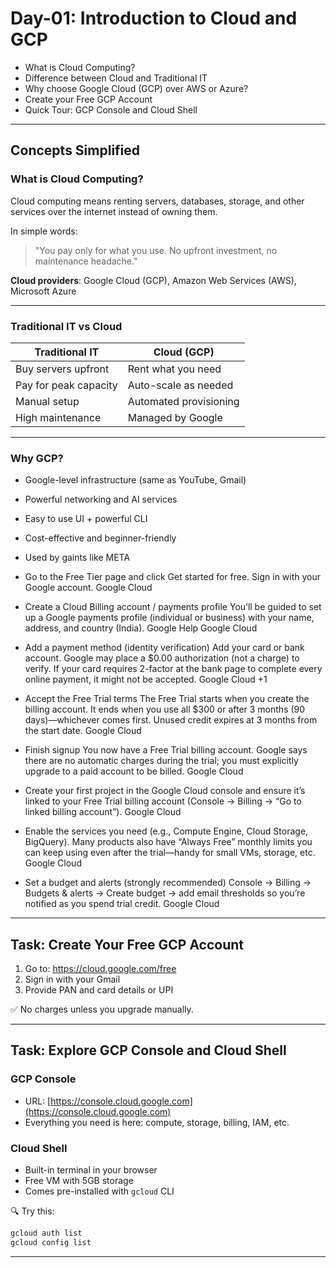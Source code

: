 # Day-01: Introduction to Cloud and GCP

- What is Cloud Computing?
- Difference between Cloud and Traditional IT
- Why choose Google Cloud (GCP) over AWS or Azure?
- Create your Free GCP Account
- Quick Tour: GCP Console and Cloud Shell

---

## Concepts Simplified

### What is Cloud Computing?

Cloud computing means renting servers, databases, storage, and other services over the internet instead of owning them.

In simple words:  
> "You pay only for what you use. No upfront investment, no maintenance headache."

**Cloud providers**: Google Cloud (GCP), Amazon Web Services (AWS), Microsoft Azure

---

### Traditional IT vs Cloud

| Traditional IT                | Cloud (GCP)                       |
|------------------------------|-----------------------------------|
| Buy servers upfront           | Rent what you need                |
| Pay for peak capacity         | Auto-scale as needed              |
| Manual setup                  | Automated provisioning            |
| High maintenance              | Managed by Google                 |

---

### Why GCP?

- Google-level infrastructure (same as YouTube, Gmail)
- Powerful networking and AI services
- Easy to use UI + powerful CLI
- Cost-effective and beginner-friendly
- Used by gaints like META

- Go to the Free Tier page and click Get started for free. Sign in with your Google account. 
  Google Cloud

- Create a Cloud Billing account / payments profile
  You’ll be guided to set up a Google payments profile (individual or business) with your name, address, and country (India). 
  Google Help
  Google Cloud

- Add a payment method (identity verification)
  Add your card or bank account. Google may place a $0.00 authorization (not a charge) to verify. If your card requires 2-factor at the     bank page to complete every online payment, it might not be accepted. 
  Google Cloud
  +1

- Accept the Free Trial terms
  The Free Trial starts when you create the billing account. It ends when you use all $300 or after 3 months (90 days)—whichever comes      first. Unused credit expires at 3 months from the start date. 
  Google Cloud

- Finish signup
  You now have a Free Trial billing account. Google says there are no automatic charges during the trial; you must explicitly upgrade to   a paid account to be billed. 
  Google Cloud

- Create your first project in the Google Cloud console and ensure it’s linked to your Free Trial billing account (Console → Billing →     “Go to linked billing account”). 
  Google Cloud

- Enable the services you need (e.g., Compute Engine, Cloud Storage, BigQuery). Many products also have “Always Free” monthly limits you     can keep using even after the trial—handy for small VMs, storage, etc. 
  Google Cloud

- Set a budget and alerts (strongly recommended)
  Console → Billing → Budgets & alerts → Create budget → add email thresholds so you’re notified as you spend trial credit. 
  Google Cloud

---

## Task: Create Your Free GCP Account

1. Go to: https://cloud.google.com/free
2. Sign in with your Gmail
3. Provide PAN and card details or UPI

✅ No charges unless you upgrade manually.

---

## Task: Explore GCP Console and Cloud Shell

### GCP Console

- URL: [https://console.cloud.google.com](https://console.cloud.google.com)
- Everything you need is here: compute, storage, billing, IAM, etc.

### Cloud Shell

- Built-in terminal in your browser
- Free VM with 5GB storage
- Comes pre-installed with `gcloud` CLI

🔍 Try this:
```bash
gcloud auth list
gcloud config list
```

---
